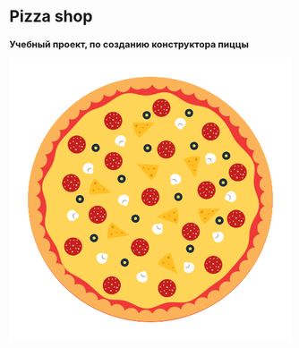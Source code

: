 # Pizza shop
### Учебный проект, по созданию конструктора пиццы

![pizza shop](public/img/full.png)
